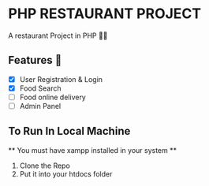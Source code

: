 # PHP RESTAURANT PROJECT

A restaurant Project in PHP 🍕🍔

## Features 🍨 

- [x] User Registration &amp; Login
- [x] Food Search
- [ ] Food online delivery
- [ ] Admin Panel

## To Run In Local Machine 
** You must have xampp installed in your system **
1. Clone the Repo
2. Put it into your htdocs folder